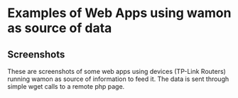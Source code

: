 # Examples of Web Apps using wamon as source of data

## Screenshots

These are screenshots of some web apps using devices (TP-Link Routers) running wamon as source of information to feed it. The data is sent through simple wget calls to a remote php page.
